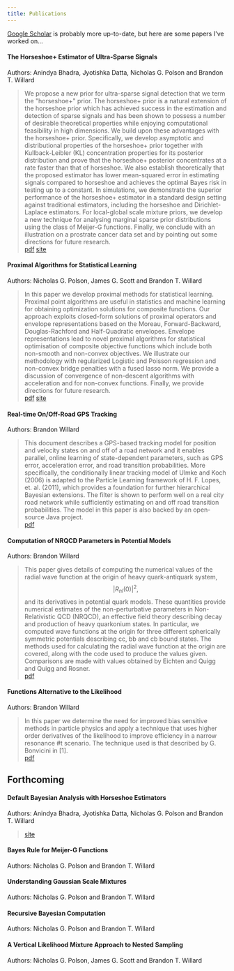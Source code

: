 ```yaml
---
title: Publications
---
```


[Google Scholar](https://scholar.google.com/citations?user=g0oUxG4AAAAJ&hl=enhttps://scholar.google.com/citations?user=g0oUxG4AAAAJ&hl=en) is probably more up-to-date, but here are some papers I've worked on...

#### The Horseshoe+ Estimator of Ultra-Sparse Signals

Authors: Anindya Bhadra, Jyotishka Datta, Nicholas G. Polson and Brandon T. Willard

>  We propose a new prior for ultra-sparse signal detection that we
>  term the "horseshoe+" prior. The horseshoe+ prior is a natural extension of
>  the horseshoe prior which has achieved success in the estimation and
>  detection of sparse signals and has been shown to possess a number of
>  desirable theoretical properties while enjoying computational feasibility in
>  high dimensions.  We build upon these advantages with the horseshoe+ prior.
>  Specifically, we develop asymptotic and distributional properties of the
>  horseshoe+ prior together with Kullback-Leibler (KL) concentration properties
>  for its posterior distribution and prove that the horseshoe+ posterior
>  concentrates at a rate faster than that of horseshoe. We also establish
>  theoretically that the proposed estimator has lower mean-squared error in
>  estimating signals compared to horseshoe and achieves the optimal Bayes risk
>  in testing up to a constant. In simulations, we demonstrate the superior
>  performance of the horseshoe+ estimator in a standard design setting against
>  traditional estimators, including the horseshoe and Dirichlet-Laplace
>  estimators.  For local-global scale mixture priors, we develop a new
>  technique for analysing marginal sparse prior distributions using the class
>  of Meijer-G functions.  Finally, we conclude with an illustration on a
>  prostrate cancer data set and by pointing out some directions for future
>  research.  
>  [pdf](http://arxiv.org/abs/1502.00560)
>  [site](http://brandonwillard.bitbucket.org/bayes-horseshoe-plus/)

#### Proximal Algorithms for Statistical Learning

Authors: Nicholas G. Polson, James G. Scott and Brandon T. Willard

> In this paper we develop proximal methods for statistical
> learning. Proximal point algorithms are useful in statistics and
> machine learning for obtaining optimization solutions for composite
> functions. Our approach exploits closed-form solutions of proximal
> operators and envelope representations based on the Moreau,
> Forward-Backward, Douglas-Rachford and Half-Quadratic
> envelopes. Envelope representations lead to novel proximal
> algorithms for statistical optimisation of composite objective
> functions which include both non-smooth and non-convex
> objectives. We illustrate our methodology with regularized Logistic
> and Poisson regression and non-convex bridge penalties with a fused
> lasso norm. We provide a discussion of convergence of non-descent
> algorithms with acceleration and for non-convex functions. Finally,
> we provide directions for future research.  
>  [pdf](http://arxiv.org/abs/1502.03175)
>  [site](http://prox-methods-in-stats.bitbucket.org/)

#### Real-time On/Off-Road GPS Tracking  

Authors: Brandon Willard

> This document describes a GPS-based tracking model for position and velocity
> states on and off of a road network and it enables parallel, online learning of
> state-dependent parameters, such as GPS error, acceleration error, and road
> transition probabilities. More specifically, the conditionally linear tracking
> model of Ulmke and Koch (2006) is adapted to the Particle Learning framework of
> H. F. Lopes, et. al. (2011), which provides a foundation for further
> hierarchical Bayesian extensions. The filter is shown to perform well on a real
> city road network while sufficiently estimating on and off road transition
> probabilities. The model in this paper is also backed by an open-source Java
> project.  
> [pdf](http://arxiv.org/abs/1303.1883)

#### Computation of NRQCD Parameters in Potential Models

Authors: Brandon Willard

> This paper gives details of computing the numerical values of the radial wave
> function at the origin of heavy quark-antiquark system, $$|R_{nl}(0)|^2,$$ and
> its derivatives in potential quark models. These quantities provide numerical
> estimates of the non-perturbative parameters in Non-Relativistic QCD (NRQCD),
> an effective field theory describing decay and production of heavy quarkonium
> states. In particular, we computed wave functions at the origin for three
> different spherically symmetric potentials describing cc, bb and cb bound
> states. The methods used for calculating the radial wave function at the origin
> are covered, along with the code used to produce the values given.  Comparisons
> are made with values obtained by Eichten and Quigg and Quigg and Rosner.  
> [pdf](http://rhig.physics.wayne.edu/REU/reports/summer2007/BrandonWillard/willard_report_reu.pdf)

#### Functions Alternative to the Likelihood

Authors: Brandon Willard

> In this paper we determine the need for improved bias sensitive
> methods in particle physics and apply a technique that uses higher
> order derivatives of the likelihood to improve efficiency in a narrow
> resonance \#t scenario. The technique used is that described by G.
> Bonvicini in [1].  
> [pdf](http://rhig.physics.wayne.edu/REU/reports/summer2007/BrandonWillard/willard_reu07_report.pdf) 

## Forthcoming  

#### Default Bayesian Analysis with Horseshoe Estimators

Authors: Anindya Bhadra, Jyotishka Datta, Nicholas G. Polson and Brandon T. Willard

> [site](http://brandonwillard.bitbucket.org/bayes-horseshoe-plus/)

#### Bayes Rule for Meijer-G Functions

Authors: Nicholas G. Polson and Brandon T. Willard

#### Understanding Gaussian Scale Mixtures

Authors: Nicholas G. Polson and Brandon T. Willard

#### Recursive Bayesian Computation

Authors: Nicholas G. Polson and Brandon T. Willard

#### A Vertical Likelihood Mixture Approach to Nested Sampling

Authors: Nicholas G. Polson, James G. Scott and Brandon T. Willard

